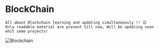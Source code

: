 # BlockChain

`All about Blockchain learning and updating simultaneously !! 😉`  
`Only readable material are present till now, Will be updating soon whit some projects!`

![Blockchain](https://blogs.iadb.org/caribbean-dev-trends/wp-content/uploads/sites/34/2017/12/Blockchain1.jpg)

